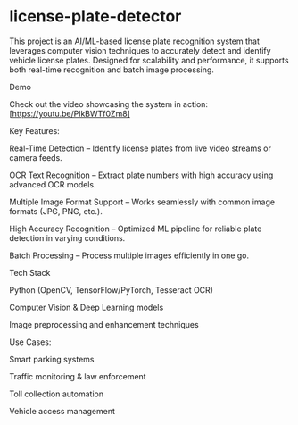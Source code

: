 # license-plate-detector
This project is an AI/ML-based license plate recognition system that leverages computer vision techniques to accurately detect and identify vehicle license plates. Designed for scalability and performance, it supports both real-time recognition and batch image processing.

Demo

Check out the video showcasing the system in action: [https://youtu.be/PlkBWTf0Zm8]

Key Features:

  Real-Time Detection – Identify license plates from live video streams or camera feeds.

  OCR Text Recognition – Extract plate numbers with high accuracy using advanced OCR models.

  Multiple Image Format Support – Works seamlessly with common image formats (JPG, PNG, etc.).

  High Accuracy Recognition – Optimized ML pipeline for reliable plate detection in varying conditions.

  Batch Processing – Process multiple images efficiently in one go.

  Tech Stack

Python (OpenCV, TensorFlow/PyTorch, Tesseract OCR)

Computer Vision & Deep Learning models

Image preprocessing and enhancement techniques

 Use Cases:

Smart parking systems

Traffic monitoring & law enforcement

Toll collection automation

Vehicle access management
